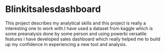 # Blinkitsalesdashboard
This project describes my analytical skills and this project is really a interesting one to work with.I have used a dataset from kaggle which is some preanalysis done by some person and using powerbi versatile features i have developed sales dashboard which really helped me to build up my confidence in experiencing a new tool and analysis.
